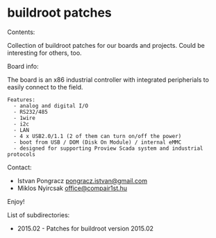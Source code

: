 # buildroot patches

Contents:

  Collection of buildroot patches for our boards and projects.
  Could be interesting for others, too.

Board info:

  The board is an x86 industrial controller with integrated 
  peripherials to easily connect to the field.

    Features:
      - analog and digital I/O
      - RS232/485
      - 1wire
      - i2c
      - LAN
      - 4 x USB2.0/1.1 (2 of them can turn on/off the power)
      - boot from USB / DOM (Disk On Module) / internal eMMC
      - designed for supporting Proview Scada system and industrial protocols

Contact: 
  - Istvan Pongracz  <pongracz.istvan@gmail.com>
  - Miklos Nyircsak  <office@compair1st.hu>

Enjoy!

List of subdirectories:
  - 2015.02  -  Patches for buildroot version 2015.02
